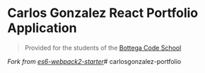 # Carlos Gonzalez React Portfolio Application

> Provided for the students of the [Bottega Code School](https://bottega.tech/)

*Fork from [es6-webpack2-starter](https://github.com/micooz/es6-webpack2-starter)*#   c a r l o s g o n z a l e z - p o r t f o l i o  
 